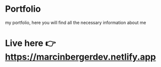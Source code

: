 # Portfolio
 my portfolio, here you will find all the necessary information about me 
# Live here 👉 https://marcinbergerdev.netlify.app